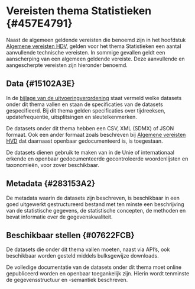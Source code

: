 # Vereisten thema Statistieken {#457E4791}

Naast de algemeen geldende vereisten die benoemd zijn in het hoofdstuk <a href='#207C051B'>Algemene vereisten HDV</a>, gelden voor het thema Statistieken een aantal aanvullende technische vereisten. In sommige gevallen geldt een aanscherping van een algemeen geldende vereiste. Deze aanvullende en aangescherpte vereisten zijn hieronder benoemd.<br/>

## Data {#15102A3E}

In de <a href='https://eur-lex.europa.eu/legal-content/NL/TXT/HTML/?uri=CELEX:32023R0138#d1e32-48-1' target='_blank'>bijlage van de uitvoeringverordening</a> staat vermeld welke datasets onder dit thema vallen en staan de specificaties van de datasets gespecifieerd. Bij dit thema gelden specificaties over tijdreeksen, updatefrequentie, uitsplitsingen en sleutelkenmerken.<br/>

De datasets onder dit thema hebben een CSV, XML (SDMX) of JSON formaat. Ook een ander formaat zoals beschreven bij <a href='#120E3368'>Algemene vereisten HVD</a> dat daarnaast openbaar gedocumenteerd is, is toegestaan.<br/>

De datasets dienen gebruik te maken van in de Unie of internationaal erkende en openbaar gedocumenteerde gecontroleerde woordenlijsten en taxonomieën, voor zover beschikbaar.<br/>

## Metadata {#283153A2}

De metadata waarin de datasets zijn beschreven, is beschikbaar in een goed uitgewerkt gestructureerd bestand met ten minste een beschrijving van de statistische gegevens, de statistische concepten, de methoden en bevat informatie over de gegevenskwaliteit.<br/>

## Beschikbaar stellen {#07622FCB}

De datasets die onder dit thema vallen moeten, naast via API’s, ook beschikbaar worden gesteld middels bulksgewijze downloads.<br/>

De volledige documentatie van de datasets onder dit thema moet online gepubliceerd worden en openbaar toegankelijk zijn. Hierin wordt tenminste de gegevensstructuur en -semantiek beschreven.

